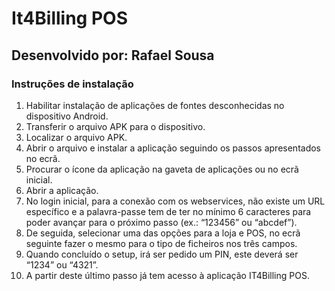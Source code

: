 # It4Billing POS

## Desenvolvido por: Rafael Sousa

### Instruções de instalação

1. Habilitar instalação de aplicações de fontes desconhecidas no dispositivo Android.
2. Transferir o arquivo APK para o dispositivo.
3. Localizar o arquivo APK.
4. Abrir o arquivo e instalar a aplicação seguindo os passos apresentados no ecrã.
5. Procurar o ícone da aplicação na gaveta de aplicações ou no ecrã inicial.
6. Abrir a aplicação.
7. No login inicial, para a conexão com os webservices, não existe um URL específico e a palavra-passe tem de ter no mínimo 6 caracteres para poder avançar para o próximo passo (ex.: “123456” ou “abcdef”).
8. De seguida, selecionar uma das opções para a loja e POS, no ecrã seguinte fazer o mesmo para o tipo de ficheiros nos três campos.
9. Quando concluído o setup, irá ser pedido um PIN, este deverá ser “1234” ou “4321”.
10. A partir deste último passo já tem acesso à aplicação IT4Billing POS.

